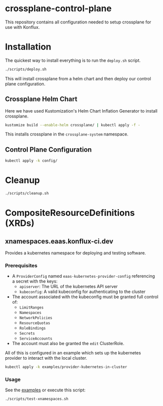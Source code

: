 # crossplane-control-plane
This repository contains all configuration needed to setup crossplane for use
with Konflux.

# Installation

The quickest way to install everything is to run the `deploy.sh` script.

```bash
./scripts/deploy.sh
```

This will install crossplane from a helm chart and then deploy our control plane
configuration.

## Crossplane Helm Chart

Here we have used Kustomization's Helm Chart Inflation Generator to install crossplane.

```bash
kustomize build --enable-helm crossplane/ | kubectl apply -f -
```

This installs crossplane in the `crossplane-system` namespace.

## Control Plane Configuration

```bash
kubectl apply -k config/
```

# Cleanup

```bash
./scripts/cleanup.sh
```

# CompositeResourceDefinitions (XRDs)

## xnamespaces.eaas.konflux-ci.dev

Provides a kubernetes namespace for deploying and testing software.

### Prerequisites

- A `ProviderConfig` named `eaas-kubernetes-provider-config` referencing a secret with the keys:
  - `apiserver`: The URL of the kubernetes API server
  - `kubeconfig`: A valid kubeconfig for authenticating to the cluster
- The account associated with the kubeconfig must be granted full control of:
    - `LimitRanges`
    - `Namespaces`
    - `NetworkPolicies`
    - `ResourceQuotas`
    - `RoleBindings`
    - `Secrets`
    - `ServiceAccounts`
- The account must also be granted the `edit` ClusterRole.

All of this is configured in an example which sets up the kubernetes provider
to interact with the local cluster.

```bash
kubectl apply -k examples/provider-kubernetes-in-cluster
```

### Usage

See the [examples](./examples/xnamespace/) or execute this script:

```bash
./scripts/test-xnamespaces.sh
```

